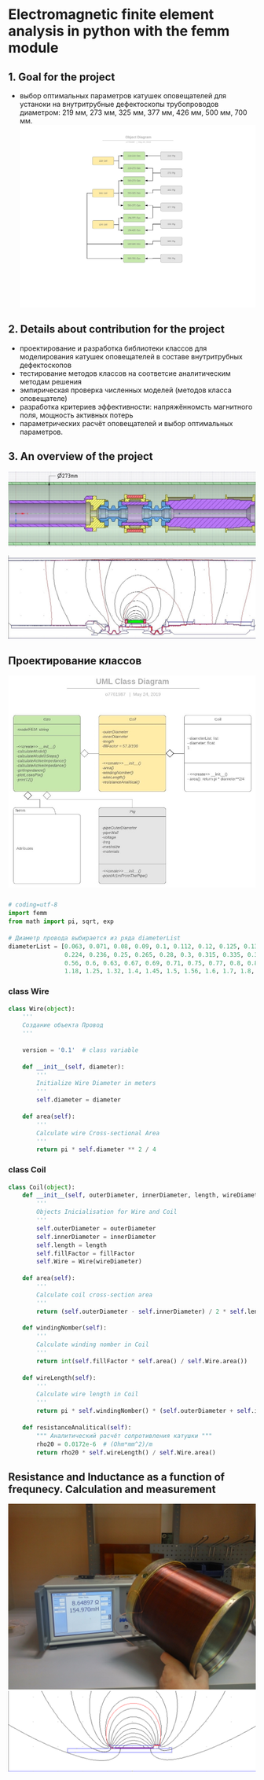 # Electromagnetic finite element analysis in python with the femm module

## 1. Goal for the project
- выбор оптимальных параметров катушек оповещателей для устаноки на внутритрубные дефектоскопы трубопроводов диаметром: 219 мм, 273 мм, 325 мм, 377 мм, 426 мм, 500 мм, 700 мм.
![Object Dagram](ObjectDiagram.jpeg)

## 2. Details about contribution for the project

- проектирование и разработка библиотеки классов для моделирования катушек оповещателей в составе внутритрубных дефектоскопов
- тестирование методов классов на соответсие аналитическим методам решения
- эмпирическая проверка численных моделей (методов класса оповещателе)
- разработка критериев эффективности: напряжённомсть магнитного поля, мощность активных потерь
- параметрических расчёт оповещателей и выбор оптимальных параметров.

## 3. An overview of the project

![Object for Low freq EM analisys](OZO500/pic/OZO-500-273.jpg)

![Low freq hfrmonic EM analisys](OZO500/pic/OZO-500-273_FEM.jpg)

## Проектирование классов
![UML Class Dagram](UMLClassDiagram.jpg)
###
```python
# coding=utf-8
import femm
from math import pi, sqrt, exp

# Диаметр провода выбирается из ряда diameterList
diameterList = [0.063, 0.071, 0.08, 0.09, 0.1, 0.112, 0.12, 0.125, 0.13, 0.14, 0.15, 0.16, 0.17, 0.18, 0.19, 0.2, 0.21,
                0.224, 0.236, 0.25, 0.265, 0.28, 0.3, 0.315, 0.335, 0.355, 0.38, 0.4, 0.425, 0.475, 0.45, 0.5, 0.53,
                0.56, 0.6, 0.63, 0.67, 0.69, 0.71, 0.75, 0.77, 0.8, 0.83, 0.85, 0.9, 0.93, 0.95, 1, 1.06, 1.12, 1.08,
                1.18, 1.25, 1.32, 1.4, 1.45, 1.5, 1.56, 1.6, 1.7, 1.8, 1.9, 2, 2.12, 2.24, 2.36, 2.44, 2.5]
```
### class Wire
```python
class Wire(object):
    '''
    Создание объекта Провод
    '''

    version = '0.1'  # class variable

    def __init__(self, diameter):
        '''
        Initialize Wire Diameter in meters
        '''
        self.diameter = diameter

    def area(self):
        '''
        Calculate wire Cross-sectional Area
        '''
        return pi * self.diameter ** 2 / 4
```
### class Coil 
```python
class Coil(object):
    def __init__(self, outerDiameter, innerDiameter, length, wireDiameter, fillFactor=57.3 / 100):
        '''
        Objects Inicialisation for Wire and Coil
        '''
        self.outerDiameter = outerDiameter
        self.innerDiameter = innerDiameter
        self.length = length
        self.fillFactor = fillFactor
        self.Wire = Wire(wireDiameter)

    def area(self):
        '''
        Calculate coil cross-section area
        '''
        return (self.outerDiameter - self.innerDiameter) / 2 * self.length

    def windingNomber(self):
        '''
        Calculate winding nomber in Coil
        '''
        return int(self.fillFactor * self.area() / self.Wire.area())

    def wireLength(self):
        '''
        Calculate wire length in Coil
        '''
        return pi * self.windingNomber() * (self.outerDiameter + self.innerDiameter) / 2

    def resistanceAnalitical(self):
        """ Аналитический расчёт сопротивления катушки """
        rho20 = 0.0172e-6  # (Ohm*mm^2)/m
        return rho20 * self.wireLength() / self.Wire.area()
```

## Resistance and Inductance as a function of frequnecy. Сalculation and measurement
![measurement](IMG_20191203_162938_HDR.jpg)
![Сalculation](OZO-154-426_1.18_verif.png)

